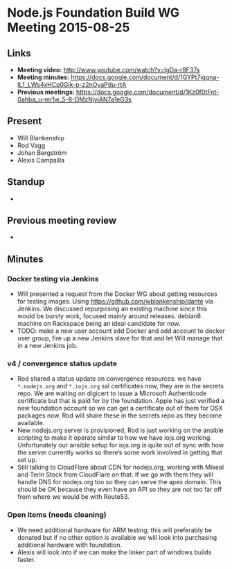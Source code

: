 # Node.js Foundation Build WG Meeting 2015-08-25

## Links

* **Meeting video:** http://www.youtube.com/watch?v=lgDa-r9F37s
* **Meeting minutes:** https://docs.google.com/document/d/1GYPt7igqna-lL1_LWs4xHCp0Gik-p-z2nOyaPdu-rtA
* **Previous meetings:** https://docs.google.com/document/d/1Kz0f0tFnt-0ahba_u-mr1w_5-8-DMzNjyiAN7a1eG3s

## Present

* Will Blankenship
* Rod Vagg
* Johan Bergström
* Alexis Campailla

## Standup

*

## Previous meeting review

*

## Minutes

### Docker testing via Jenkins

* Will presented a request from the Docker WG about getting resources for
  testing images. Using https://github.com/wblankenship/dante via Jenkins. We
  discussed repurposing an existing machine since this would be bursty work,
  focused mainly around releases. debian8 machine on Rackspace being an ideal
  candidate for now.
* TODO: make a new user account add Docker and add account to docker user group,
  fire up a new Jenkins slave for that and let Will manage that in a new Jenkins
  job.

### v4 / convergence status update

* Rod shared a status update on convergence resources: we have `*.nodejs.org`
  and `*.iojs.org` ssl certificates now, they are in the secrets repo. We are
  waiting on digicert to issue a Microsoft Authenticode certificate but that is
  paid for by the foundation. Apple has just verified a new foundation account
  so we can get a certificate out of them for OSX packages now. Rod will share
  these in the secrets repo as they become available.
* New nodejs.org server is provisioned, Rod is just working on the ansible
  scripting to make it operate similar to how we have iojs.org working.
  Unfortunately our ansible setup for iojs.org is quite out of sync with how the
  server currently works so there’s some work involved in getting that set up.
* Still talking to CloudFlare about CDN for nodejs.org, working with Mikeal and
  Terin Stock from CloudFlare on that. If we go with them they will handle DNS
  for nodejs.org too so they can serve the apex domain. This should be OK
  because they even have an API so they are not too far off from where we would
  be with Route53.

### Open items (needs cleaning)

* We need additional hardware for ARM testing; this will preferably be donated
  but if no other option is available we will look into purchasing additional
  hardware with foundation.
* Alexis will look into if we can make the linker part of windows builds faster.
